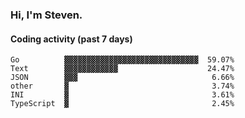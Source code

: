 ### Hi, I'm Steven.

#### Coding activity (past 7 days)
```
Go          ▓▓▓▓▓▓▓▓▓▓▓▓▓▓▓▓▓▓▓▓▓▓▓▓▓▓▓▓▓▓  59.07%
Text        ▓▓▓▓▓▓▓▓▓▓▓▓                    24.47%
JSON        ▓▓▓                              6.66%
other       ▓                                3.74%
INI         ▓                                3.61%
TypeScript  ▓                                2.45%
```

